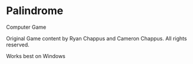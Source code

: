 # Palindrome
Computer Game

Original Game content by Ryan Chappus and Cameron Chappus. All rights reserved.

Works best on Windows
